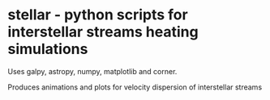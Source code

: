 # stellar - python scripts for interstellar streams heating simulations

Uses galpy, astropy, numpy, matplotlib and corner.

Produces animations and plots for velocity dispersion of interstellar streams
